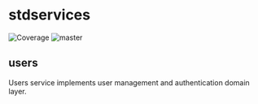 # stdservices
![Coverage](https://img.shields.io/badge/Coverage-71.9%25-brightgreen)
![master](https://github.com/alesr/stdservices/actions/workflows/ci.yaml/badge.svg)

## users

Users service implements user management and authentication domain layer.

